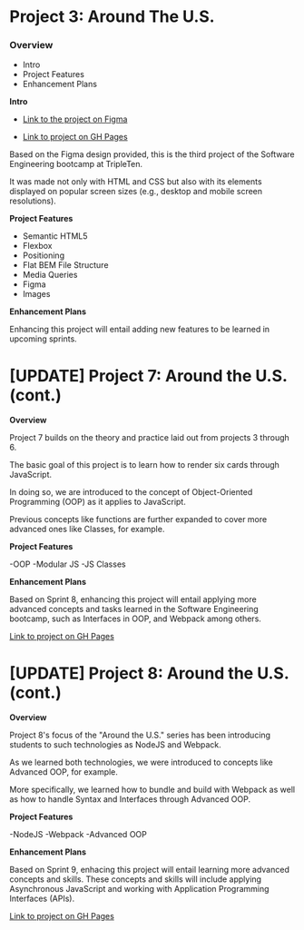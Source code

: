 # Project 3: Around The U.S.

### Overview

- Intro
- Project Features
- Enhancement Plans

**Intro**

- [Link to the project on Figma](https://www.figma.com/file/ii4xxsJ0ghevUOcssTlHZv/Sprint-3%3A-Around-the-US?node-id=0%3A1)

- [Link to project on GH Pages](https://aralmariv1207.github.io/se_project_aroundtheus/)

Based on the Figma design provided, this is the third project of the Software Engineering bootcamp at TripleTen.

It was made not only with HTML and CSS but also with its elements displayed on popular screen sizes (e.g., desktop and mobile screen resolutions).

**Project Features**

- Semantic HTML5
- Flexbox
- Positioning
- Flat BEM File Structure
- Media Queries
- Figma
- Images

**Enhancement Plans**

Enhancing this project will entail adding new features to be learned in upcoming sprints.

# [UPDATE] Project 7: Around the U.S. (cont.)

**Overview**

Project 7 builds on the theory and practice laid out from projects 3 through 6.

The basic goal of this project is to learn how to render six cards through JavaScript.

In doing so, we are introduced to the concept of Object-Oriented Programming (OOP) as it applies to JavaScript.

Previous concepts like functions are further expanded to cover more advanced ones like Classes, for example.

**Project Features**

-OOP
-Modular JS
-JS Classes

**Enhancement Plans**

Based on Sprint 8, enhancing this project will entail applying more advanced concepts and tasks learned in the Software Engineering bootcamp, such as Interfaces in OOP, and Webpack among others.

[Link to project on GH Pages](https://aralmariv1207.github.io/se_project_aroundtheus/)

# [UPDATE] Project 8: Around the U.S. (cont.)

**Overview**

Project 8's focus of the "Around the U.S." series has been introducing students to such technologies as NodeJS and Webpack.

As we learned both technologies, we were introduced to concepts like Advanced OOP, for example. 

More specifically, we learned how to bundle and build with Webpack as well as how to handle Syntax and Interfaces through Advanced OOP.

**Project Features**

-NodeJS
-Webpack
-Advanced OOP

**Enhancement Plans**

Based on Sprint 9, enhacing this project will entail learning more advanced concepts and skills. These concepts and skills will include applying Asynchronous JavaScript and working with  Application Programming Interfaces (APIs).

[Link to project on GH Pages](https://aralmariv1207.github.io/se_project_aroundtheus/)

